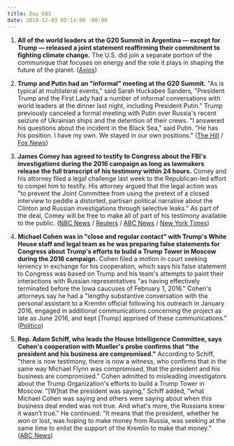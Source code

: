 ```yaml
---
title: Day 683
date: 2018-12-03 05:14:00 -08:00
---
```


1. **All of the world leaders at the G20 Summit in Argentina — except for Trump — released a joint statement reaffirming their commitment to fighting climate change.** The U.S. did join a separate portion of the communique that focuses on energy and the role it plays in shaping the future of the planet. ([Axios](https://www.axios.com/g20-leaders-pledge-fight-climate-change-except-trump-39bd120b-ae64-422e-b563-d8424a88a19e.html))

2. **Trump and Putin had an "informal" meeting at the G20 Summit.** "As is typical at multilateral events," said Sarah Huckabee Sanders, "President Trump and the First Lady had a number of informal conversations with world leaders at the dinner last night, including President Putin." Trump previously canceled a formal meeting with Putin over Russia's recent seizure of Ukrainian ships and the detention of their crews. "I answered his questions about the incident in the Black Sea," said Putin. "He has his position. I have my own. We stayed in our own positions." ([The Hill](https://thehill.com/homenews/administration/419274-white-house-trump-had-informal-conversation-with-putin-at-g-20?__twitter_impression=true) / [Fox News](https://www.foxnews.com/politics/trump-and-putin-have-informal-meeting-at-g20))

3. **James Comey has agreed to testify to Congress about the FBI's investigations during the 2016 campaign as long as lawmakers release the full transcript of his testimony within 24 hours.** Comey and his attorney filed a legal challenge last week to the Republican-led effort to compel him to testify. His attorney argued that the legal action was "to prevent the Joint Committee from using the pretext of a closed interview to peddle a distorted, partisan political narrative about the Clinton and Russian investigations through selective leaks." As part of the deal, Comey will be free to make all of part of his testimony available to the public. ([NBC News](https://www.cnbc.com/2018/12/02/james-comey-drops-legal-challenge-will-testify-to-congress.html) / [Reuters](https://www.reuters.com/article/us-usa-congress-comey-idUSKBN1O10LY) / [ABC News](https://abcnews.go.com/Politics/james-comey-agrees-testify-house-condition-made-public/story?id=59558241) / [New York Times](https://www.nytimes.com/2018/12/02/us/james-comey-hearing-testimony.html))

4. **Michael Cohen was in "close and regular contact" with Trump's White House staff and legal team as he was preparing false statements for Congress about Trump's efforts to build a Trump Tower in Moscow during the 2016 campaign.** Cohen filed a motion in court seeking leniency in exchange for his cooperation, which says his false statement to Congress was based on Trump and his team's attempts to paint their interactions with Russian representatives "as having effectively terminated before the Iowa caucuses of February 1, 2016." Cohen's attorneys say he had a "lengthy substantive conversation with the personal assistant to a Kremlin official following his outreach in January 2016, engaged in additional communications concerning the project as late as June 2016, and kept \[Trump\] apprised of these communications." ([Politico](https://www.politico.com/story/2018/12/01/cohen-contact-trump-false-statement-congress-1037036))

5. **Rep. Adam Schiff, who leads the House Intelligence Committee, says Cohen's cooperation with Mueller's probe confirms that "the president and his business are compromised."** According to Schiff, "there is now testimony, there is now a witness, who confirms that in the same way Michael Flynn was compromised, that the president and his business are compromised." Cohen admitted to misleading investigators about the Trump Organization's efforts to build a Trump Tower in Moscow. "\[W\]hat the president was saying," Schiff added, "what Michael Cohen was saying and others were saying about when this business deal ended was not true. And what's more, the Russians knew it wasn’t true." He continued: "It means that the president, whether he won or lost, was hoping to make money from Russia, was seeking at the same time to enlist the support of the Kremlin to make that money." ([ABC News](https://abcnews.go.com/Politics/top-house-intel-committee-democrat-trump-business-compromised/story?id=59546876))